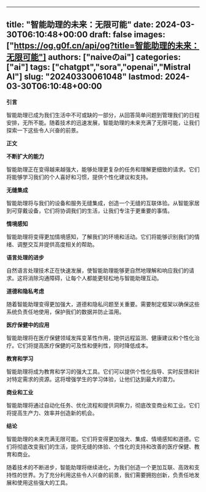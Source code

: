 
---
title: "智能助理的未来：无限可能"
date: 2024-03-30T06:10:48+00:00
draft: false
images: ["https://og.g0f.cn/api/og?title=智能助理的未来：无限可能"]
authors: ["naiveのai"]
categories: ["ai"]
tags: ["chatgpt","sora","openai","Mistral AI"]
slug: "20240330061048"
lastmod: 2024-03-30T06:10:48+00:00
---
**引言**

智能助理已成为我们生活中不可或缺的一部分，从回答简单问题到管理我们的日程安排，无所不能。随着技术的迅速发展，智能助理的未来充满了无限可能，让我们探索一下这些令人兴奋的前景。

**正文**

**不断扩大的能力**

智能助理正在变得越来越强大，能够处理更复杂的任务和理解更细致的请求。它们将能够学习我们的个人喜好和习惯，提供个性化建议和支持。

**无缝集成**

智能助理将与我们的设备和服务无缝集成，创造一个无缝的互联体验。从智能家居到可穿戴设备，它们将协调我们的生活，让我们专注于更重要的事情。

**情境感知**

智能助理将变得更加情境感知，了解我们的环境和活动。它们将能够识别我们的情绪、调整交互并提供高度相关的帮助。

**语言处理的进步**

自然语言处理技术正在快速发展，使智能助理能够更自然地理解和响应我们的请求。这将消除沟通障碍，让每个人都能更轻松地与智能助理互动。

**道德和隐私考虑**

随着智能助理变得更加强大，道德和隐私问题至关重要。需要制定框架以确保这些系统负责任地使用，保护我们的数据并防止滥用。

**医疗保健中的应用**

智能助理将在医疗保健领域发挥变革性作用，提供远程监测、健康建议和个性化治疗。它们将提高医疗保健的可及性和便利性，同时降低成本。

**教育和学习**

智能助理将成为教育和学习的强大工具。它们可以提供个性化指导、实时反馈和针对特定需求的资源。这将增强学生的学习体验，让他们达到最大的潜力。

**商业和工业**

智能助理将通过自动化任务、优化流程和提供洞察力，彻底改变商业和工业。它们将提高生产力、效率并创造新的机会。

**结论**

智能助理的未来充满无限可能。它们将变得更加强大、集成、情境感知和道德。它们将彻底改变我们的生活，提供无缝的体验、个性化的支持和改善的医疗保健、教育和商业。

随着技术的不断进步，智能助理将继续进化，为我们创造一个更加互联、高效和支持性的世界。为了充分利用这些令人兴奋的前景，我们需要拥抱创新，负责任地发展和使用这些强大的工具。